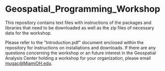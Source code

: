 # Geospatial_Programming_Workshop
This repository contains text files with instructions of the packages and libraries that need to be downloaded as well as the zip files of necessary data for the workshop.


Please refer to the "Introduction.pdf" document enclosed within the repository for instructions on installations and downloads. If there are any questions concerning the workshop or an future interest in the Geospatial Analysis Center holding a workshop for your organization, please email mugac@MiamiOH.edu.
